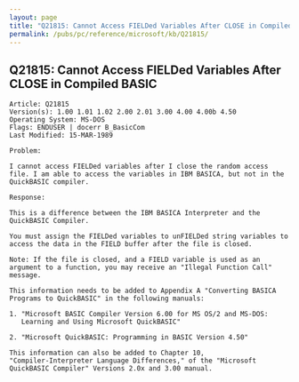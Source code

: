```yaml
---
layout: page
title: "Q21815: Cannot Access FIELDed Variables After CLOSE in Compiled BASIC"
permalink: /pubs/pc/reference/microsoft/kb/Q21815/
---
```


## Q21815: Cannot Access FIELDed Variables After CLOSE in Compiled BASIC

	Article: Q21815
	Version(s): 1.00 1.01 1.02 2.00 2.01 3.00 4.00 4.00b 4.50
	Operating System: MS-DOS
	Flags: ENDUSER | docerr B_BasicCom
	Last Modified: 15-MAR-1989
	
	Problem:
	
	I cannot access FIELDed variables after I close the random access
	file. I am able to access the variables in IBM BASICA, but not in the
	QuickBASIC compiler.
	
	Response:
	
	This is a difference between the IBM BASICA Interpreter and the
	QuickBASIC Compiler.
	
	You must assign the FIELDed variables to unFIELDed string variables to
	access the data in the FIELD buffer after the file is closed.
	
	Note: If the file is closed, and a FIELD variable is used as an
	argument to a function, you may receive an "Illegal Function Call"
	message.
	
	This information needs to be added to Appendix A "Converting BASICA
	Programs to QuickBASIC" in the following manuals:
	
	1. "Microsoft BASIC Compiler Version 6.00 for MS OS/2 and MS-DOS:
	   Learning and Using Microsoft QuickBASIC"
	
	2. "Microsoft QuickBASIC: Programming in BASIC Version 4.50"
	
	This information can also be added to Chapter 10,
	"Compiler-Interpreter Language Differences," of the "Microsoft
	QuickBASIC Compiler" Versions 2.0x and 3.00 manual.
